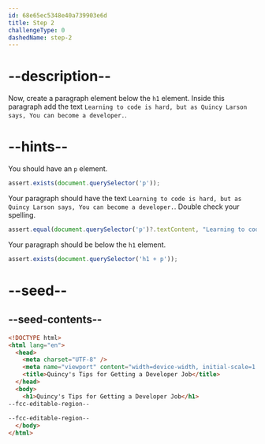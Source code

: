 ```yaml
---
id: 68e65ec5348e40a739903e6d
title: Step 2
challengeType: 0
dashedName: step-2
---
```


# --description--

Now, create a paragraph element below the `h1` element. Inside this paragraph add the text `Learning to code is hard, but as Quincy Larson says, You can become a developer.`.

# --hints--

You should have an `p` element.

```js
assert.exists(document.querySelector('p'));
```

Your paragraph should have the text `Learning to code is hard, but as Quincy Larson says, You can become a developer.`. Double check your spelling.

```js
assert.equal(document.querySelector('p')?.textContent, "Learning to code is hard, but as Quincy Larson says, You can become a developer.");
```

Your paragraph should be below the `h1` element.

```js
assert.exists(document.querySelector('h1 + p'));
```

# --seed--

## --seed-contents--

```html
<!DOCTYPE html>
<html lang="en">
  <head>
    <meta charset="UTF-8" />
    <meta name="viewport" content="width=device-width, initial-scale=1.0" />
    <title>Quincy's Tips for Getting a Developer Job</title>
  </head>
  <body>
    <h1>Quincy's Tips for Getting a Developer Job</h1>
--fcc-editable-region--
   
--fcc-editable-region--
  </body>
</html>
```
